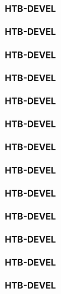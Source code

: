 # HTB-DEVEL
# HTB-DEVEL
# HTB-DEVEL
# HTB-DEVEL
# HTB-DEVEL
# HTB-DEVEL
# HTB-DEVEL
# HTB-DEVEL
# HTB-DEVEL
# HTB-DEVEL
# HTB-DEVEL
# HTB-DEVEL
# HTB-DEVEL
